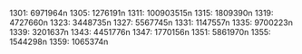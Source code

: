 1301: 6971964n
1305: 1276191n
1311: 100903515n
1315: 1809390n
1319: 4727660n
1323: 3448735n
1327: 5567745n
1331: 1147557n
1335: 9700223n
1339: 3201637n
1343: 4451776n
1347: 1770156n
1351: 5861970n
1355: 1544298n
1359: 1065374n
